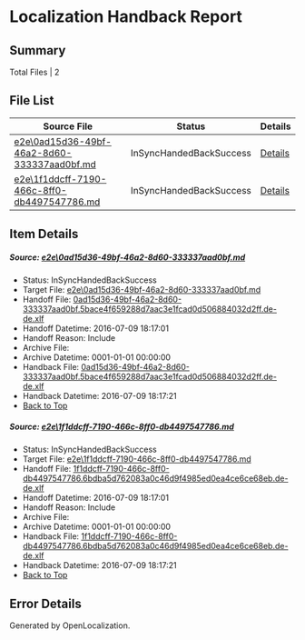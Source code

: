 # <a name='report-top'></a> Localization Handback Report

## Summary
 Total Files | 2

## File List
 Source File | Status | Details 
 ----------- | ------ | ------- 
 [e2e\0ad15d36-49bf-46a2-8d60-333337aad0bf.md](https://github.com/OpenLocalizationTestOrg/oltest/blob/4db28dabfe415a8134a1799eaa5a4ab57be264de/e2e/0ad15d36-49bf-46a2-8d60-333337aad0bf.md) | InSyncHandedBackSuccess | [Details](#3c2426abcfe0ff59c31f643a094c31be5845f9d41)
 [e2e\1f1ddcff-7190-466c-8ff0-db4497547786.md](https://github.com/OpenLocalizationTestOrg/oltest/blob/4db28dabfe415a8134a1799eaa5a4ab57be264de/e2e/1f1ddcff-7190-466c-8ff0-db4497547786.md) | InSyncHandedBackSuccess | [Details](#a59b409f93f1fa68c66ab2b3d396a43919f868802)

## Item Details
##### <a name='3c2426abcfe0ff59c31f643a094c31be5845f9d41'></a> Source: [e2e\0ad15d36-49bf-46a2-8d60-333337aad0bf.md](https://github.com/OpenLocalizationTestOrg/oltest/blob/4db28dabfe415a8134a1799eaa5a4ab57be264de/e2e/0ad15d36-49bf-46a2-8d60-333337aad0bf.md)
* Status: InSyncHandedBackSuccess
* Target File: [e2e\0ad15d36-49bf-46a2-8d60-333337aad0bf.md](https://github.com/OpenLocalizationTestOrg/oltest-dede-fly/blob/12c222511e8884b765fb984e5c2d3e3f66f846f1/e2e/0ad15d36-49bf-46a2-8d60-333337aad0bf.md)
* Handoff File: [0ad15d36-49bf-46a2-8d60-333337aad0bf.5bace4f659288d7aac3e1fcad0d506884032d2ff.de-de.xlf](https://github.com/OpenLocalizationTestOrg/olhandoff-e2e/blob/7b4e4c4a688a175f7754192a574e120cd735fe28/ol-handoff/OpenLocalizationTestOrg/oltest-dede-fly/ci/ht/0ad15d36-49bf-46a2-8d60-333337aad0bf.5bace4f659288d7aac3e1fcad0d506884032d2ff.de-de.xlf)
* Handoff Datetime: 2016-07-09 18:17:01
* Handoff Reason: Include
* Archive File: 
* Archive Datetime: 0001-01-01 00:00:00
* Handback File: [0ad15d36-49bf-46a2-8d60-333337aad0bf.5bace4f659288d7aac3e1fcad0d506884032d2ff.de-de.xlf](https://github.com/OpenLocalizationTestOrg/olhandback-e2e/blob/e78b8653b85dd834d1eab3454cd659cafbd71ea1/ol-handback/OpenLocalizationTestOrg/oltest-dede-fly/ci/ht/0ad15d36-49bf-46a2-8d60-333337aad0bf.5bace4f659288d7aac3e1fcad0d506884032d2ff.de-de.xlf)
* Handback Datetime: 2016-07-09 18:17:21
* [Back to Top](#report-top)

##### <a name='a59b409f93f1fa68c66ab2b3d396a43919f868802'></a> Source: [e2e\1f1ddcff-7190-466c-8ff0-db4497547786.md](https://github.com/OpenLocalizationTestOrg/oltest/blob/4db28dabfe415a8134a1799eaa5a4ab57be264de/e2e/1f1ddcff-7190-466c-8ff0-db4497547786.md)
* Status: InSyncHandedBackSuccess
* Target File: [e2e\1f1ddcff-7190-466c-8ff0-db4497547786.md](https://github.com/OpenLocalizationTestOrg/oltest-dede-fly/blob/12c222511e8884b765fb984e5c2d3e3f66f846f1/e2e/1f1ddcff-7190-466c-8ff0-db4497547786.md)
* Handoff File: [1f1ddcff-7190-466c-8ff0-db4497547786.6bdba5d762083a0c46d9f4985ed0ea4ce6ce68eb.de-de.xlf](https://github.com/OpenLocalizationTestOrg/olhandoff-e2e/blob/7b4e4c4a688a175f7754192a574e120cd735fe28/ol-handoff/OpenLocalizationTestOrg/oltest-dede-fly/ci/ht/1f1ddcff-7190-466c-8ff0-db4497547786.6bdba5d762083a0c46d9f4985ed0ea4ce6ce68eb.de-de.xlf)
* Handoff Datetime: 2016-07-09 18:17:01
* Handoff Reason: Include
* Archive File: 
* Archive Datetime: 0001-01-01 00:00:00
* Handback File: [1f1ddcff-7190-466c-8ff0-db4497547786.6bdba5d762083a0c46d9f4985ed0ea4ce6ce68eb.de-de.xlf](https://github.com/OpenLocalizationTestOrg/olhandback-e2e/blob/e78b8653b85dd834d1eab3454cd659cafbd71ea1/ol-handback/OpenLocalizationTestOrg/oltest-dede-fly/ci/ht/1f1ddcff-7190-466c-8ff0-db4497547786.6bdba5d762083a0c46d9f4985ed0ea4ce6ce68eb.de-de.xlf)
* Handback Datetime: 2016-07-09 18:17:21
* [Back to Top](#report-top)


## Error Details

Generated by OpenLocalization.
